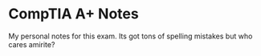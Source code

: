 # CompTIA A+ Notes

My personal notes for this exam. Its got tons of spelling mistakes but who cares
amirite?
